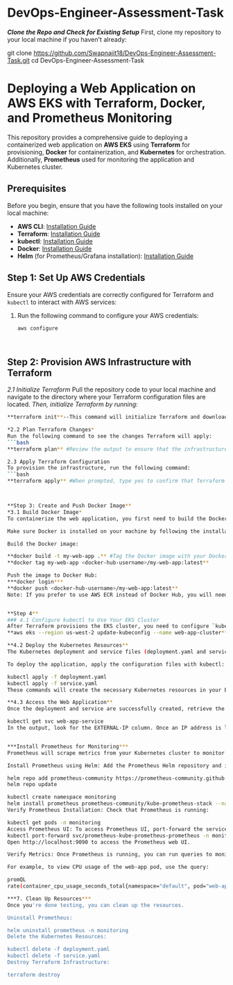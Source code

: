 # DevOps-Engineer-Assessment-Task

***Clone the Repo and Check for Existing Setup***
First, clone my repository to your local machine if you haven't already:

git clone https://github.com/Swapnajit18/DevOps-Engineer-Assessment-Task.git
cd DevOps-Engineer-Assessment-Task

# Deploying a Web Application on AWS EKS with Terraform, Docker, and Prometheus Monitoring

This repository provides a comprehensive guide to deploying a containerized web application on **AWS EKS** using **Terraform** for provisioning, **Docker** for containerization, and **Kubernetes** for orchestration. Additionally, **Prometheus** used for monitoring the application and Kubernetes cluster.

## Prerequisites

Before you begin, ensure that you have the following tools installed on your local machine:

- **AWS CLI**: [Installation Guide](https://docs.aws.amazon.com/cli/latest/userguide/install-cliv2.html)
- **Terraform**: [Installation Guide](https://www.terraform.io/downloads.html)
- **kubectl**: [Installation Guide](https://kubernetes.io/docs/tasks/tools/install-kubectl/)
- **Docker**: [Installation Guide](https://docs.docker.com/get-docker/)
- **Helm** (for Prometheus/Grafana installation): [Installation Guide](https://helm.sh/docs/intro/install/)

## Step 1: Set Up AWS Credentials

Ensure your AWS credentials are correctly configured for Terraform and `kubectl` to interact with AWS services:

1. Run the following command to configure your AWS credentials:

   ```bash
   aws configure




## Step 2: Provision AWS Infrastructure with Terraform
*2.1 Initialize Terraform*
Pull the repository code to your local machine and navigate to the directory where your Terraform configuration files are located.
*Then, initialize Terraform by running:*
 ```bash
**terraform init**--This command will initialize Terraform and download the necessary provider plugins.

*2.2 Plan Terraform Changes*
Run the following command to see the changes Terraform will apply:
 ```bash
**terraform plan** #Review the output to ensure that the infrastructure will be created as expected.

2.3 Apply Terraform Configuration
To provision the infrastructure, run the following command:
 ```bash
**terraform apply** #When prompted, type yes to confirm that Terraform should create the necessary resources. Terraform will provision the EKS cluster and related AWS resources (e.g., VPC, IAM roles, subnets).



**Step 3: Create and Push Docker Image**
*3.1 Build Docker Image*
To containerize the web application, you first need to build the Docker image using your Dockerfile. Follow the instructions below to build and push the image to Docker Hub (or ECR if needed).

Make sure Docker is installed on your machine by following the installation guide above.

Build the Docker image:

**docker build -t my-web-app .** #Tag the Docker image with your Docker Hub username:
**docker tag my-web-app <docker-hub-username>/my-web-app:latest**

Push the image to Docker Hub:
***docker login***
**docker push <docker-hub-username>/my-web-app:latest**
Note: If you prefer to use AWS ECR instead of Docker Hub, you will need to create a repository in ECR and use the corresponding docker push commands for ECR. You can refer to the AWS ECR documentation for detailed instructions on how to do that.


**Step 4**
### 4.1 Configure kubectl to Use Your EKS Cluster
After Terraform provisions the EKS cluster, you need to configure `kubectl` to interact with it. Run the following command:
**aws eks --region us-west-2 update-kubeconfig --name web-app-cluster** ###This command updates your kubectl configuration to use the newly created EKS cluster, allowing you to manage resources within it.

**4.2 Deploy the Kubernetes Resources**
The Kubernetes deployment and service files (deployment.yaml and service.yaml) have already been created for you.

To deploy the application, apply the configuration files with kubectl:

kubectl apply -f deployment.yaml
kubectl apply -f service.yaml
These commands will create the necessary Kubernetes resources in your EKS cluster. The deployment.yaml defines the deployment for your web application, and the service.yaml exposes it externally via a LoadBalancer.

**4.3 Access the Web Application**
Once the deployment and service are successfully created, retrieve the external IP address assigned to your service:

kubectl get svc web-app-service
In the output, look for the EXTERNAL-IP column. Once an IP address is listed under that column, open it in your browser to access the web application.


***Install Prometheus for Monitoring***
Prometheus will scrape metrics from your Kubernetes cluster to monitor the application and infrastructure.

Install Prometheus using Helm: Add the Prometheus Helm repository and install Prometheus in the monitoring namespace:

helm repo add prometheus-community https://prometheus-community.github.io/helm-charts
helm repo update

kubectl create namespace monitoring
helm install prometheus prometheus-community/kube-prometheus-stack --namespace monitoring
Verify Prometheus Installation: Check that Prometheus is running:

kubectl get pods -n monitoring
Access Prometheus UI: To access Prometheus UI, port-forward the service to your local machine:
kubectl port-forward svc/prometheus-kube-prometheus-prometheus -n monitoring 9090:9090
Open http://localhost:9090 to access the Prometheus web UI.

Verify Metrics: Once Prometheus is running, you can run queries to monitor the metrics of your Kubernetes pods and web application.

For example, to view CPU usage of the web-app pod, use the query:

promQL
rate(container_cpu_usage_seconds_total{namespace="default", pod="web-app-deployment"}[1m])

***7. Clean Up Resources***
Once you're done testing, you can clean up the resources.

Uninstall Prometheus:

helm uninstall prometheus -n monitoring
Delete the Kubernetes Resources:

kubectl delete -f deployment.yaml
kubectl delete -f service.yaml
Destroy Terraform Infrastructure:

terraform destroy

